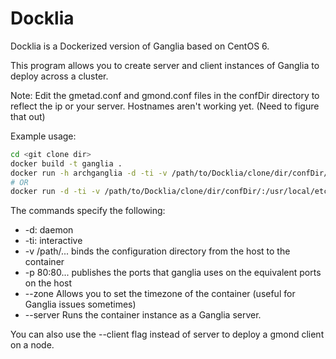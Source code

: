 # Docklia

Docklia is a Dockerized version of Ganglia based on CentOS 6. 

This program allows you to create server and client instances of Ganglia to deploy across a cluster.

Note: Edit the gmetad.conf and gmond.conf files in the confDir directory to reflect the ip or your server. Hostnames aren't working yet. (Need to figure that out)

Example usage:

```bash
cd <git clone dir>
docker build -t ganglia .
docker run -h archganglia -d -ti -v /path/to/Docklia/clone/dir/confDir/:/usr/local/etc/ -p 80:80 -p 6343:6343/udp -p 8649:8649/udp -p 8649:8649/tcp ganglia --zone Africa/Johannesburg --server
# OR
docker run -d -ti -v /path/to/Docklia/clone/dir/confDir/:/usr/local/etc/ --net=host ganglia --zone Africa/Johannesburg --server
```

The commands specify the following:
- -d:           daemon
- -ti:          interactive
- -v /path/...  binds the configuration directory from the host to the container
- -p 80:80...   publishes the ports that ganglia uses on the equivalent ports on the host
- --zone        Allows you to set the timezone of the container (useful for Ganglia issues sometimes)
- --server      Runs the container instance as a Ganglia server.

You can also use the --client flag instead of server to deploy a gmond client on a node.
